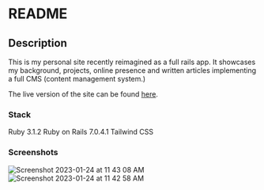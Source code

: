 # README

## Description

This is my personal site recently reimagined as a full rails app. It showcases my background, projects, online presence and written articles implementing a full CMS (content management system.)

The live version of the site can be found [here](https://cryptic-hamlet-40620.herokuapp.com/).

### Stack

Ruby 3.1.2
Ruby on Rails 7.0.4.1
Tailwind CSS

### Screenshots
![Screenshot 2023-01-24 at 11 43 08 AM](https://user-images.githubusercontent.com/19766367/214354725-7abedfbb-cae2-47bd-9dce-308203779e79.png)
![Screenshot 2023-01-24 at 11 42 58 AM](https://user-images.githubusercontent.com/19766367/214354743-1768f9e0-0baa-4990-8314-240c186628d1.png)
